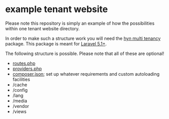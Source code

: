 # example tenant website

Please note this repository is simply an example of how the possibilities within one tenant website directory.

In order to make such a structure work you will need the [hyn multi tenancy](http://github.com/hyn-me/multi-tenant) 
package. This package is meant for [Laravel 5.1+](http://laravel.com).

The following structure is possible. Please note that all of these are optional!

- [routes.php](https://github.com/hyn-me/dummy-tenant-website/blob/master/routes.php)
- [providers.php](https://github.com/hyn-me/dummy-tenant-website/blob/master/providers.php)
- [composer.json](https://github.com/hyn-me/dummy-tenant-website/blob/master/composer.json); set up whatever requirements and custom autoloading facilities
- /cache
- /config
- /lang
- /media
- /vendor
- /views
